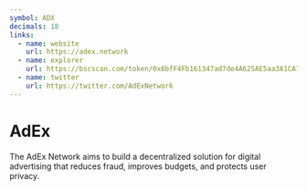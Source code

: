 ```yaml
---
symbol: ADX
decimals: 18
links:
  - name: website
    url: https://adex.network
  - name: explorer
    url: https://bscscan.com/token/0x6bfF4Fb161347ad7de4A625AE5aa3A1CA7077819
  - name: twitter
    url: https://twitter.com/AdExNetwork
---
```


# AdEx

The AdEx Network aims to build a decentralized solution for digital advertising that reduces fraud, improves budgets, and protects user privacy.
